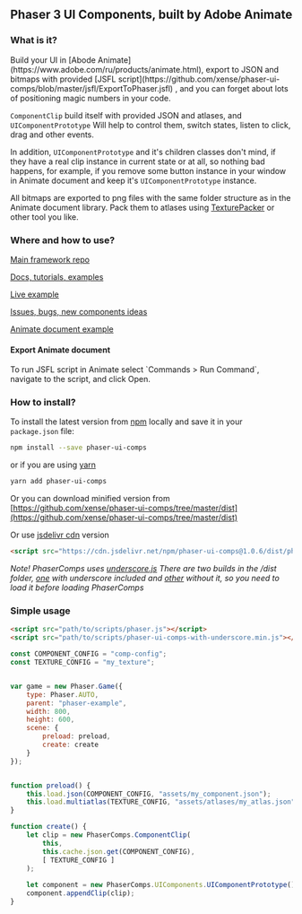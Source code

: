 ﻿Phaser 3 UI Components, built by Adobe Animate
----
<h3>What is it?</h3>
Build your UI in [Abode Animate](https://www.adobe.com/ru/products/animate.html), 
export to JSON and bitmaps with provided 
[JSFL script](https://github.com/xense/phaser-ui-comps/blob/master/jsfl/ExportToPhaser.jsfl) 
, and you can forget about lots of positioning magic numbers in your code.

`ComponentClip` build itself with provided JSON and atlases, 
and `UIComponentPrototype` Will help to control them, switch states, 
listen to click, drag and other events.

In addition, `UIComponentPrototype` and it's children classes don't mind, 
if they have a real clip instance in current state or at all,
so nothing bad happens, for example, if you remove some button instance in your window in 
Animate document and keep it's `UIComponentPrototype` instance.

All bitmaps are exported to png files with the same folder structure 
as in the Animate document library. Pack them to atlases using
[TexturePacker](https://www.codeandweb.com/texturepacker) or other tool you like.

<h3>Where and how to use?</h3>

[Main framework repo](https://github.com/xense/phaser-ui-comps)

[Docs, tutorials, examples](https://xense.github.io/phaser-ui-comps-docs)

[Live example](https://xense.github.io/phaser-ui-comps-docs/tutorial-showcase.html)

[Issues, bugs, new components ideas](https://github.com/xense/phaser-ui-comps/issues)

[Animate document example](https://github.com/xense/phaser-ui-comps-docs/raw/master/examples/xfl/UI.fla)

<h4>Export Animate document</h4>
To run JSFL script in Animate select `Commands > Run Command`, 
navigate to the script, and click Open.

<h3>How to install?</h3>

To install the latest version from 
[npm](https://www.npmjs.com)
locally and save it in your `package.json` file:
```bash
npm install --save phaser-ui-comps
```
or if you are using [yarn](https://yarnpkg.com)
```bash
yarn add phaser-ui-comps
```

Or you can download minified version from 
[https://github.com/xense/phaser-ui-comps/tree/master/dist](https://github.com/xense/phaser-ui-comps/tree/master/dist)

Or use [jsdelivr cdn](https://www.jsdelivr.com/) version
```html
<script src="https://cdn.jsdelivr.net/npm/phaser-ui-comps@1.0.6/dist/phaser-ui-comps-with-underscore.min.js"></script>
``` 

*Note!*
*PhaserComps uses [underscore.js](https://underscorejs.org/)
There are two builds in the /dist folder, 
[one](https://github.com/xense/phaser-ui-comps/blob/master/dist/phaser-ui-comps-with-underscore.min.js) 
with underscore included and 
[other](https://github.com/xense/phaser-ui-comps/blob/master/dist/phaser-ui-comps.min.js) 
without it, so you need to load it before loading PhaserComps* 

<h3>Simple usage</h3>

```html
<script src="path/to/scripts/phaser.js"></script>
<script src="path/to/scripts/phaser-ui-comps-with-underscore.min.js"></script>
```

```javascript
const COMPONENT_CONFIG = "comp-config";
const TEXTURE_CONFIG = "my_texture";


var game = new Phaser.Game({
    type: Phaser.AUTO,
    parent: "phaser-example",
    width: 800,
    height: 600,
    scene: {
        preload: preload,
        create: create
    }
});


function preload() {
    this.load.json(COMPONENT_CONFIG, "assets/my_component.json");
    this.load.multiatlas(TEXTURE_CONFIG, "assets/atlases/my_atlas.json", "assets/atlases/");
}

function create() {
    let clip = new PhaserComps.ComponentClip(
        this, 
        this.cache.json.get(COMPONENT_CONFIG), 
        [ TEXTURE_CONFIG ]
    );
    
    let component = new PhaserComps.UIComponents.UIComponentPrototype();
    component.appendClip(clip);
}
```